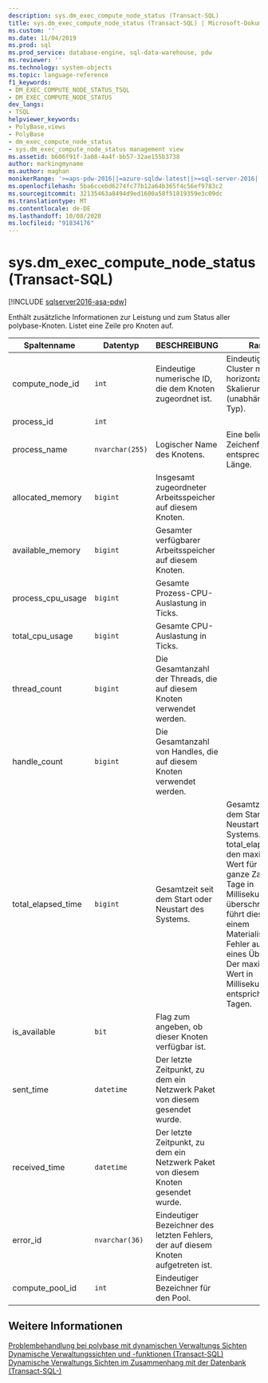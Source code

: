 ```yaml
---
description: sys.dm_exec_compute_node_status (Transact-SQL)
title: sys.dm_exec_compute_node_status (Transact-SQL) | Microsoft-Dokumentation
ms.custom: ''
ms.date: 11/04/2019
ms.prod: sql
ms.prod_service: database-engine, sql-data-warehouse, pdw
ms.reviewer: ''
ms.technology: system-objects
ms.topic: language-reference
f1_keywords:
- DM_EXEC_COMPUTE_NODE_STATUS_TSQL
- DM_EXEC_COMPUTE_NODE_STATUS
dev_langs:
- TSQL
helpviewer_keywords:
- PolyBase,views
- PolyBase
- dm_exec_compute_node_status
- sys.dm_exec_compute_node_status management view
ms.assetid: b606f91f-3a08-4a4f-bb57-32ae155b3738
author: markingmyname
ms.author: maghan
monikerRange: '>=aps-pdw-2016||=azure-sqldw-latest||>=sql-server-2016||=sqlallproducts-allversions||>=sql-server-linux-2017||=azuresqldb-mi-current'
ms.openlocfilehash: 5ba6ccebd6274fc77b12a64b365f4c56ef9783c2
ms.sourcegitcommit: 32135463a8494d9ed1600a58f51819359e3c09dc
ms.translationtype: MT
ms.contentlocale: de-DE
ms.lasthandoff: 10/08/2020
ms.locfileid: "91834176"
---
```

# <a name="sysdm_exec_compute_node_status-transact-sql"></a>sys.dm_exec_compute_node_status (Transact-SQL)
[!INCLUDE [sqlserver2016-asa-pdw](../../includes/applies-to-version/sqlserver2016-asa-pdw.md)]

  Enthält zusätzliche Informationen zur Leistung und zum Status aller polybase-Knoten. Listet eine Zeile pro Knoten auf.  
  
|Spaltenname|Datentyp|BESCHREIBUNG|Range|  
|-----------------|---------------|-----------------|-----------|  
|compute_node_id|`int`|Eindeutige numerische ID, die dem Knoten zugeordnet ist.|Eindeutig in einem Cluster mit horizontaler Skalierung (unabhängig vom Typ).|  
|process_id|`int`|||  
|process_name|`nvarchar(255)`|Logischer Name des Knotens.|Eine beliebige Zeichenfolge mit entsprechender Länge.|  
|allocated_memory|`bigint`|Insgesamt zugeordneter Arbeitsspeicher auf diesem Knoten.||  
|available_memory|`bigint`|Gesamter verfügbarer Arbeitsspeicher auf diesem Knoten.||  
|process_cpu_usage|`bigint`|Gesamte Prozess-CPU-Auslastung in Ticks.||  
|total_cpu_usage|`bigint`|Gesamte CPU-Auslastung in Ticks.||  
|thread_count|`bigint`|Die Gesamtanzahl der Threads, die auf diesem Knoten verwendet werden.||  
|handle_count|`bigint`|Die Gesamtanzahl von Handles, die auf diesem Knoten verwendet werden.||  
|total_elapsed_time|`bigint`|Gesamtzeit seit dem Start oder Neustart des Systems.|Gesamtzeit seit dem Start oder Neustart des Systems. Wenn total_elapsed_time den maximalen Wert für eine ganze Zahl (24,8 Tage in Millisekunden) überschreitet, führt dies zu einem Materialisierungs Fehler aufgrund eines Überlaufs. Der maximale Wert in Millisekunden entspricht 24,8 Tagen.|  
|is_available|`bit`|Flag zum angeben, ob dieser Knoten verfügbar ist.||  
|sent_time|`datetime`|Der letzte Zeitpunkt, zu dem ein Netzwerk Paket von diesem gesendet wurde.||  
|received_time|`datetime`|Der letzte Zeitpunkt, zu dem ein Netzwerk Paket von diesem Knoten gesendet wurde.||  
|error_id|`nvarchar(36)`|Eindeutiger Bezeichner des letzten Fehlers, der auf diesem Knoten aufgetreten ist.||
|compute_pool_id|`int`|Eindeutiger Bezeichner für den Pool.|

## <a name="see-also"></a>Weitere Informationen  
 [Problembehandlung bei polybase mit dynamischen Verwaltungs Sichten](/previous-versions/sql/sql-server-2016/mt146389(v=sql.130))   
 [Dynamische Verwaltungssichten und -funktionen &#40;Transact-SQL&#41;](~/relational-databases/system-dynamic-management-views/system-dynamic-management-views.md)   
 [Dynamische Verwaltungs Sichten im Zusammenhang mit der Datenbank &#40;Transact-SQL-&#41;](../../relational-databases/system-dynamic-management-views/database-related-dynamic-management-views-transact-sql.md)  
  
